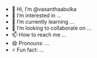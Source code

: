 - 👋 Hi, I’m @vasanthaabulka
- 👀 I’m interested in ...
- 🌱 I’m currently learning ...
- 💞️ I’m looking to collaborate on ...
- 📫 How to reach me ...
- 😄 Pronouns: ...
- ⚡ Fun fact: ...

<!---
vasanthaabulka/vasanthaabulka is a ✨ special ✨ repository because its `README.md` (this file) appears on your GitHub profile.
You can click the Preview link to take a look at your changes.
--->
